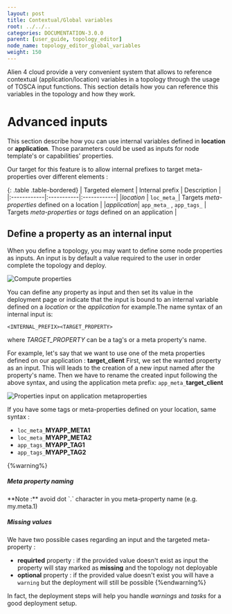 ```yaml
---
layout: post
title: Contextual/Global variables
root: ../../..
categories: DOCUMENTATION-3.0.0
parent: [user_guide, topology_editor]
node_name: topology_editor_global_variables
weight: 150
---
```


Alien 4 cloud provide a very convenient system that allows to reference contextual (application/location) variables in a topology through the usage of TOSCA input functions. This section details how you can reference this variables in the topology and how they work.

# Advanced inputs

This section describe how you can use internal variables defined in __location__ or __application__. Those parameters
could be used as inputs for node template's or capabilities' properties.

Our target for this feature is to allow internal prefixes to target meta-properties over different elements :


{: .table .table-bordered}
| Targeted element | Internal prefix | Description |
|:------------|:-----------|:------------|
|*location*      | `loc_meta_`| Targets *meta-properties* defined on a location |
|*application*| `app_meta_` , `app_tags_` | Targets *meta-properties* or *tags* defined on an application |

## Define a property as an internal input

When you define a topology, you may want to define some node properties as inputs. An input is
by default a value required to the user in order complete the topology and deploy.

![Compute properties](../../images/user_guide/user_guide_topology_template_properties.png)<br>

You can define any property as input and then set its value in the deployment page or indicate
that the input is bound to an internal variable defined on a *location* or the *application* for example.The name syntax of an internal input is:

`<INTERNAL_PREFIX><TARGET_PROPERTY>`

where *TARGET_PROPERTY* can be a tag's or a meta property's name.

For example, let's say that we want to use one of the meta properties defined on our application : **target_client**
First, we set the wanted property as an input. This will leads to the creation of a new input named after the property's name.
Then we have to rename the created input following the above syntax, and using the application meta prefix: `app_meta_`**target_client**

![Properties input on application metaproperties](../../images/user_guide/user_guide_topology_template_properties_input.png)<br>

If you have some tags or meta-properties defined on your location, same syntax :

- `loc_meta_`**MYAPP_META1**
- `loc_meta_`**MYAPP_META2**
- `app_tags_`**MYAPP_TAG1**
- `app_tags_`**MYAPP_TAG2**

{%warning%}
<h5>Meta property naming</h5>
**Note :** avoid dot `.` character in you meta-property name (e.g. my.meta.1)
<h5>Missing values</h5>
We have two possible cases regarding an input and the targeted meta-property :

- **requirted** property : if the provided value doesn't exist as input the property will stay marked as __missing__ and the topology not deployable
- **optional** property : if the provided value doesn't exist you will have a `warning` but the deployment will still be possible
{%endwarning%}

In fact, the deployment steps will help you handle *warnings* and *tasks* for a good deployment setup.
